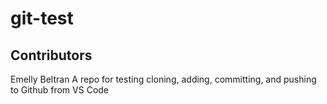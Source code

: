 # git-test

## Contributors
Emelly Beltran
A repo for testing cloning, adding, committing, and pushing to Github from VS Code
